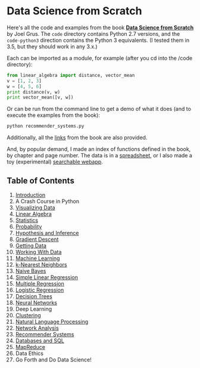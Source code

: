 Data Science from Scratch
=========================

Here's all the code and examples from the book __[Data Science from Scratch](http://joelgrus.com/2015/04/26/data-science-from-scratch-first-principles-with-python/)__ by Joel Grus. The `code` directory contains Python 2.7 versions, and the `code-python3` direction contains the Python 3 equivalents. (I tested them in 3.5, but they should work in any 3.x.)

Each can be imported as a module, for example (after you cd into the /code directory):

```python
from linear_algebra import distance, vector_mean
v = [1, 2, 3]
w = [4, 5, 6]
print distance(v, w)
print vector_mean([v, w])
```
  
Or can be run from the command line to get a demo of what it does (and to execute the examples from the book):

```bat
python recommender_systems.py
```  

Additionally, all the [links](https://github.com/joelgrus/data-science-from-scratch/blob/master/links.md) from the book are also provided.

And, by popular demand, I made an index of functions defined in the book, by chapter and page number. 
The data is in a [spreadsheet](https://docs.google.com/spreadsheets/d/1mjGp94ehfxWOEaAFJsPiHqIeOioPH1vN1PdOE6v1az8/edit?usp=sharing), or I also made a toy (experimental) [searchable webapp](http://joelgrus.com/experiments/function-index/).

## Table of Contents

1. [Introduction](https://github.com/dsnewbie2021/data-science-from-scratch/blob/master/code-python3/introduction.py)
2. A Crash Course in Python
3. [Visualizing Data](https://github.com/dsnewbie2021/data-science-from-scratch/blob/master/code-python3/visualizing_data.py)
4. [Linear Algebra](https://github.com/dsnewbie2021/data-science-from-scratch/blob/master/code-python3/linear_algebra.py)
5. [Statistics](https://github.com/dsnewbie2021/data-science-from-scratch/blob/master/code-python3/stats.py)
6. [Probability](https://github.com/dsnewbie2021/data-science-from-scratch/blob/master/code-python3/probability.py)
7. [Hypothesis and Inference](https://github.com/dsnewbie2021/data-science-from-scratch/blob/master/code-python3/hypothesis_and_inference.py)
8. [Gradient Descent](https://github.com/dsnewbie2021/data-science-from-scratch/blob/master/code-python3/gradient_descent.py)
9. [Getting Data](https://github.com/dsnewbie2021/data-science-from-scratch/blob/master/code-python3/getting_data.py)
10. [Working With Data](https://github.com/dsnewbie2021/data-science-from-scratch/blob/master/code-python3/working_with_data.py)
11. [Machine Learning](https://github.com/dsnewbie2021/data-science-from-scratch/blob/master/code-python3/machine_learning.py)
12. [k-Nearest Neighbors](https://github.com/dsnewbie2021/data-science-from-scratch/blob/master/code-python3/nearest_neighbors.py)
13. [Naive Bayes](https://github.com/dsnewbie2021/data-science-from-scratch/blob/master/code-python3/naive_bayes.py)
14. [Simple Linear Regression](https://github.com/dsnewbie2021/data-science-from-scratch/blob/master/code-python3/simple_linear_regression.py)
15. [Multiple Regression](https://github.com/dsnewbie2021/data-science-from-scratch/blob/master/code-python3/multiple_regression.py)
16. [Logistic Regression](https://github.com/dsnewbie2021/data-science-from-scratch/blob/master/code-python3/logistic_regression.py)
17. [Decision Trees](https://github.com/dsnewbie2021/data-science-from-scratch/blob/master/code-python3/decision_trees.py)
18. [Neural Networks](https://github.com/dsnewbie2021/data-science-from-scratch/blob/master/code-python3/neural_networks.py)
19. Deep Learning
20. [Clustering](https://github.com/dsnewbie2021/data-science-from-scratch/blob/master/code-python3/clustering.py)
21. [Natural Language Processing](https://github.com/dsnewbie2021/data-science-from-scratch/blob/master/code-python3/natural_language_processing.py)
22. [Network Analysis](https://github.com/dsnewbie2021/data-science-from-scratch/blob/master/code-python3/network_analysis.py)
23. [Recommender Systems](https://github.com/dsnewbie2021/data-science-from-scratch/blob/master/code-python3/recommender_systems.py)
24. [Databases and SQL](https://github.com/dsnewbie2021/data-science-from-scratch/blob/master/code-python3/databases.py)
25. [MapReduce](https://github.com/dsnewbie2021/data-science-from-scratch/blob/master/code-python3/mapreduce.py)
26. Data Ethics
27. Go Forth and Do Data Science!

